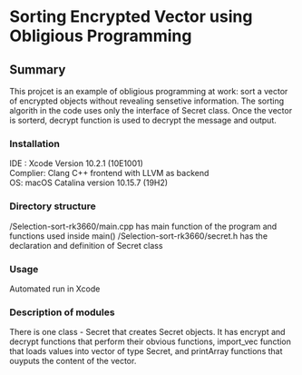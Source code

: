 # Sorting Encrypted Vector using Obligious Programming 
## Summary
This projcet is an example of obligious programming at work: sort a vector of encrypted objects without revealing sensetive information. The sorting algorith in the code uses only the interface of Secret class. Once the vector is sorterd, decrypt function is used to decrypt the message and output. 

### Installation
IDE : Xcode Version 10.2.1 (10E1001) \
Complier: Clang C++ frontend with LLVM as backend \
OS: macOS Catalina version 10.15.7 (19H2) 
### Directory structure
/Selection-sort-rk3660/main.cpp has main function of the program and functions used inside main()
/Selection-sort-rk3660/secret.h has the declaration and definition of Secret class
### Usage 
Automated run in Xcode
### Description of modules
There is one class - Secret that creates Secret objects. It has encrypt and decrypt functions that perform their obvious functions, import_vec function that loads values into vector of type Secret, and printArray functions that ouyputs the content of the vector. 

